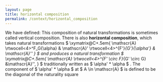 ```yaml
---
layout: page
title: horizontal composition
permalink: /context/horizontal_composition
---
```

We have defined: This composition of natural transformations is sometimes called vertical composition. There is also **horizontal composition**, which takes natural transformations $ \xymatrix@C+.5em{ \mathscr{A} \rtwocell<4>^F_G{\alpha} & \mathscr{A}' \rtwocell<4>^{F'}_{G'}{\alpha'} & \mathscr{A}'' } $ and produces a natural transformation $ \xymatrix@C+.5em{ \mathscr{A} \rtwocell<4>^{F' \circ F}_{G' \circ G} &\mathscr{A}'', } $ traditionally written as $ \alpha' * \alpha $ . The component of $ \alpha' * \alpha $ at $ A \in \mathscr{A} $ is defined to be the diagonal of the naturality square
